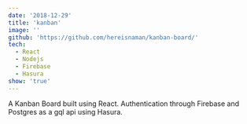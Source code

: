 ```yaml
---
date: '2018-12-29'
title: 'kanban'
image: ''
github: 'https://github.com/hereisnaman/kanban-board/'
tech:
  - React
  - Nodejs
  - Firebase
  - Hasura
show: 'true'
---
```


A Kanban Board built using React. Authentication through Firebase and Postgres as a gql api using Hasura.
